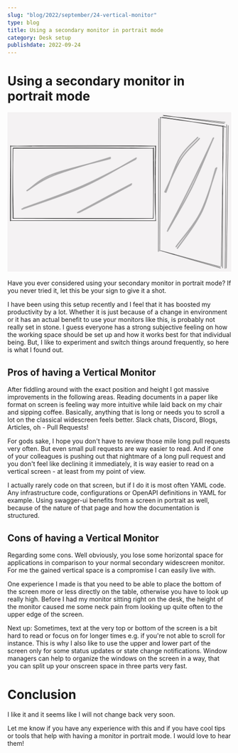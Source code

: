 ```yaml
---
slug: "blog/2022/september/24-vertical-monitor"
type: blog
title: Using a secondary monitor in portrait mode
category: Desk setup
publishdate: 2022-09-24
---
```


# Using a secondary monitor in portrait mode

![vertical monitor](../../../images/vertical-monitor.png)

Have you ever considered using your secondary monitor in portrait mode?
If you never tried it, let this be your sign to give it a shot.

I have been using this setup recently and I feel that it has boosted my
productivity by a lot.
Whether it is just because of a change in environment or it has an actual
benefit to use your monitors like this, is probably not really set in stone.
I guess everyone has a strong subjective feeling on how the working space should
be set up and how it works best for that individual being.
But, I like to experiment and switch things around frequently, so here is
what I found out.

## Pros of having a Vertical Monitor

After fiddling around with the exact position and height I got massive improvements
in the following areas.
Reading documents in a paper like format on screen is feeling way more
intuitive while laid back on my chair and sipping coffee.
Basically, anything that is long or needs you to scroll a lot on the classical
widescreen feels better. Slack chats, Discord, Blogs, Articles, oh - Pull Requests!

For gods sake, I hope you don't have to review those mile long pull requests
very often. But even small pull requests are way easier to read. And if one of
your colleagues is pushing out that nightmare of a long pull request and you
don't feel like declining it immediately, it is way easier to read on a vertical
screen - at least from my point of view.

I actually rarely code on that screen, but if I do it is most often
YAML code. Any infrastructure code, configurations or OpenAPI definitions in
YAML for example. Using swagger-ui benefits from a screen in portrait as well,
because of the nature of that page and how the documentation is structured.

## Cons of having a Vertical Monitor

Regarding some cons. Well obviously, you lose some horizontal space for applications
in comparison to your normal secondary widescreen monitor. For me the gained vertical
space is a compromise I can easily live with.

One experience I made is that you need to be able to place the bottom of the screen
more or less directly on the table, otherwise you have to look up really high.
Before I had my monitor sitting right on the desk, the height of the monitor
caused me some neck pain from looking up quite often to the upper edge of the screen.

Next up: Sometimes, text at the very top or bottom of the screen is a bit hard
to read or focus on for longer times e.g. if you're not able to scroll for instance.
This is why I also like to use the upper and lower part of the screen only for
some status updates or state change notifications.
Window managers can help to organize the windows on the screen in a way, that
you can split up your onscreen space in three parts very fast.

# Conclusion

I like it and it seems like I will not change back very soon.

Let me know if you have any experience with this and if you
have cool tips or tools that help with having a monitor in portrait mode.
I would love to hear them!

